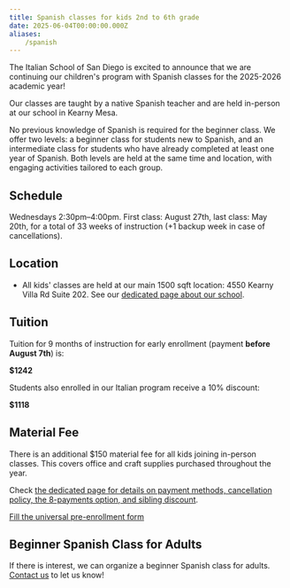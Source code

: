 ```yaml
---
title: Spanish classes for kids 2nd to 6th grade
date: 2025-06-04T00:00:00.000Z
aliases:
    /spanish
---
```


The Italian School of San Diego is excited to announce that we are continuing our children's program with Spanish classes for the 2025-2026 academic year!

Our classes are taught by a native Spanish teacher and are held in-person at our school in Kearny Mesa.

No previous knowledge of Spanish is required for the beginner class. We offer two levels: a beginner class for students new to Spanish, and an intermediate class for students who have already completed at least one year of Spanish. Both levels are held at the same time and location, with engaging activities tailored to each group.

## Schedule

Wednesdays 2:30pm–4:00pm. First class: August 27th, last class: May 20th, for a total of 33 weeks of instruction (+1 backup week in case of cancellations).

## Location

* All kids' classes are held at our main 1500 sqft location: 4550 Kearny Villa Rd Suite 202. See our [dedicated page about our school](/location).

## Tuition

Tuition for 9 months of instruction for early enrollment (payment **before August 7th**) is:

**$1242**

Students also enrolled in our Italian program receive a 10% discount:

**$1118**

## Material Fee

There is an additional $150 material fee for all kids joining in-person classes. This covers office and craft supplies purchased throughout the year.

Check [the dedicated page for details on payment methods, cancellation policy, the 8-payments option, and sibling discount](/tuition-payment).

<div class="tc">
<a href="https://docs.google.com/forms/d/e/1FAIpQLSd4sac0Y2wdTd9gm2AF1Y9uuVPPyJzHfHEphJPA1iYPkrP43g/viewform?usp=sf_link" class="btn raise">Fill the universal pre-enrollment form</a>
</div>

## Beginner Spanish Class for Adults

If there is interest, we can organize a beginner Spanish class for adults. [Contact us](/contact) to let us know!
